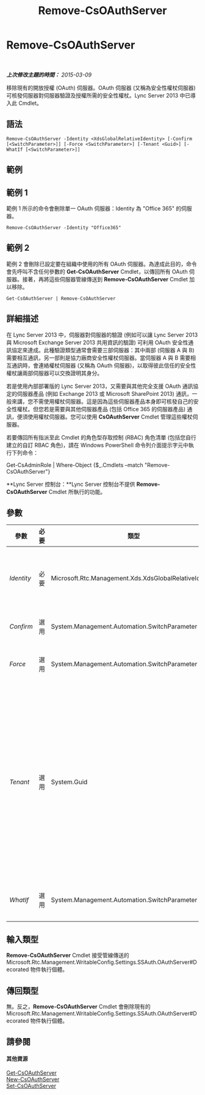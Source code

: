 ﻿---
title: Remove-CsOAuthServer
TOCTitle: Remove-CsOAuthServer
ms:assetid: fac7be48-06bb-4572-86a2-b872fe96d199
ms:mtpsurl: https://technet.microsoft.com/zh-tw/library/JJ205408(v=OCS.15)
ms:contentKeyID: 49292886
ms.date: 08/24/2015
mtps_version: v=OCS.15
ms.translationtype: HT
---

# Remove-CsOAuthServer

 

_**上次修改主題的時間：** 2015-03-09_

移除現有的開放授權 (OAuth) 伺服器。OAuth 伺服器 (又稱為安全性權杖伺服器) 可核發伺服器對伺服器驗證及授權所需的安全性權杖。Lync Server 2013 中已導入此 Cmdlet。

## 語法

    Remove-CsOAuthServer -Identity <XdsGlobalRelativeIdentity> [-Confirm [<SwitchParameter>]] [-Force <SwitchParameter>] [-Tenant <Guid>] [-WhatIf [<SwitchParameter>]]

## 範例

## 範例 1

範例 1 所示的命令會刪除單一 OAuth 伺服器：Identity 為 "Office 365" 的伺服器。

    Remove-CsOAuthServer -Identity "Office365"

## 範例 2

範例 2 會刪除已設定要在組織中使用的所有 OAuth 伺服器。為達成此目的，命令會先呼叫不含任何參數的 **Get-CsOAuthServer** Cmdlet，以傳回所有 OAuth 伺服器。接著，再將這些伺服器管線傳送到 **Remove-CsOAuthServer** Cmdlet 加以移除。

    Get-CsOAuthServer | Remove-CsOAuthServer

## 詳細描述

在 Lync Server 2013 中，伺服器對伺服器的驗證 (例如可以讓 Lync Server 2013 與 Microsoft Exchange Server 2013 共用資訊的驗證) 可利用 OAuth 安全性通訊協定來達成。此種驗證類型通常會需要三部伺服器：其中兩部 (伺服器 A 與 B) 需要相互通訊，另一部則是協力廠商安全性權杖伺服器。當伺服器 A 與 B 需要相互通訊時，會連絡權杖伺服器 (又稱為 OAuth 伺服器)，以取得彼此信任的安全性權杖讓兩部伺服器可以交換證明其身分。

若是使用內部部署版的 Lync Server 2013，又需要與其他完全支援 OAuth 通訊協定的伺服器產品 (例如 Exchange 2013 或 Microsoft SharePoint 2013) 通訊，一般來講，您不需使用權杖伺服器。這是因為這些伺服器產品本身即可核發自己的安全性權杖。但您若是需要與其他伺服器產品 (包括 Office 365 的伺服器產品) 通訊，便須使用權杖伺服器。您可以使用 **CsOAuthServer** Cmdlet 管理這些權杖伺服器。

若要傳回所有指派至此 Cmdlet 的角色型存取控制 (RBAC) 角色清單 (包括您自行建立的自訂 RBAC 角色)，請在 Windows PowerShell 命令列介面提示字元中執行下列命令：

Get-CsAdminRole | Where-Object {$\_.Cmdlets –match "Remove-CsOAuthServer"}

**Lync Server 控制台：**Lync Server 控制台不提供 **Remove-CsOAuthServer** Cmdlet 所執行的功能。

## 參數


<table>
<colgroup>
<col style="width: 25%" />
<col style="width: 25%" />
<col style="width: 25%" />
<col style="width: 25%" />
</colgroup>
<thead>
<tr class="header">
<th>參數</th>
<th>必要</th>
<th>類型</th>
<th>說明</th>
</tr>
</thead>
<tbody>
<tr class="odd">
<td><p><em>Identity</em></p></td>
<td><p>必要</p></td>
<td><p>Microsoft.Rtc.Management.Xds.XdsGlobalRelativeIdentity</p></td>
<td><p>要刪除之 OAuth 伺服器的唯一識別碼。例如：</p>
<p>-Identity &quot;Office 365&quot;</p></td>
</tr>
<tr class="even">
<td><p><em>Confirm</em></p></td>
<td><p>選用</p></td>
<td><p>System.Management.Automation.SwitchParameter</p></td>
<td><p>執行命令前先要求您確認。</p></td>
</tr>
<tr class="odd">
<td><p><em>Force</em></p></td>
<td><p>選用</p></td>
<td><p>System.Management.Automation.SwitchParameter</p></td>
<td><p>隱藏執行命令時可能發生的非嚴重錯誤訊息。</p></td>
</tr>
<tr class="even">
<td><p><em>Tenant</em></p></td>
<td><p>選用</p></td>
<td><p>System.Guid</p></td>
<td><p>所刪除的 OAuth 伺服器之 商務用 Skype Online 租用戶帳戶的全域唯一識別碼 (GUID)。例如：</p>
<p>–Tenant &quot;38aad667-af54-4397-aaa7-e94c79ec2308&quot;</p>
<p>您可以執行下列命令傳回每個租用戶的租用戶識別碼：</p>
<p>Get-CsTenant | Select-Object DisplayName, TenantID</p></td>
</tr>
<tr class="odd">
<td><p><em>WhatIf</em></p></td>
<td><p>選用</p></td>
<td><p>System.Management.Automation.SwitchParameter</p></td>
<td><p>描述執行命令後的結果，但無須實際執行命令。</p></td>
</tr>
</tbody>
</table>


## 輸入類型

**Remove-CsOAuthServer** Cmdlet 接受管線傳送的 Microsoft.Rtc.Management.WritableConfig.Settings.SSAuth.OAuthServer\#Decorated 物件執行個體。

## 傳回類型

無。反之，**Remove-CsOAuthServer** Cmdlet 會刪除現有的 Microsoft.Rtc.Management.WritableConfig.Settings.SSAuth.OAuthServer\#Decorated 物件執行個體。

## 請參閱

#### 其他資源

[Get-CsOAuthServer](get-csoauthserver.md)  
[New-CsOAuthServer](new-csoauthserver.md)  
[Set-CsOAuthServer](set-csoauthserver.md)


